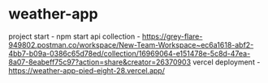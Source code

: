 # weather-app

project start - npm start
api collection - https://grey-flare-949802.postman.co/workspace/New-Team-Workspace~ec6a1618-abf2-4bb7-b09a-0386c65d78ed/collection/16969064-e151478e-5c8d-47ea-8a07-8eabeff75c97?action=share&creator=26370903
vercel deployment - https://weather-app-pied-eight-28.vercel.app/
